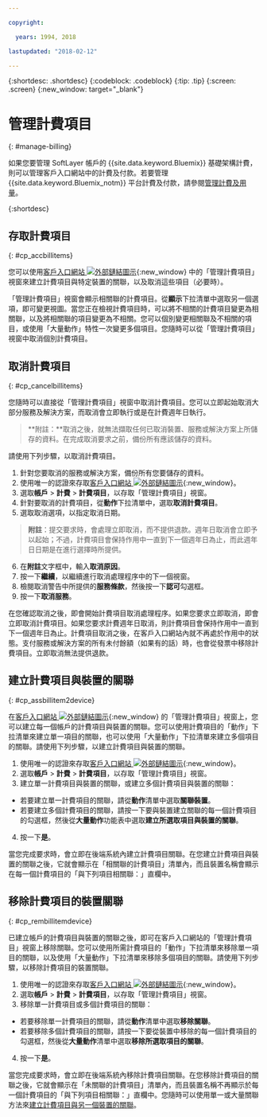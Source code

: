 ```yaml
---

copyright:

  years: 1994, 2018

lastupdated: "2018-02-12"

---
```


{:shortdesc: .shortdesc}
{:codeblock: .codeblock}
{:tip: .tip}
{:screen: .screen}
{:new_window: target="_blank"}


# 管理計費項目
{: #manage-billing}

如果您要管理 SoftLayer 帳戶的 {{site.data.keyword.Bluemix}} 基礎架構計費，則可以管理客戶入口網站中的計費及付款。若要管理 {{site.data.keyword.Bluemix_notm}} 平台計費及付款，請參閱[管理計費及用量](/docs/account/index.html)。
  
{:shortdesc}

## 存取計費項目
{: #cp_accbillitems}

您可以使用[客戶入口網站 ![外部鏈結圖示](../icons/launch-glyph.svg)](https://control.softlayer.com/){:new_window} 中的「管理計費項目」視窗來建立計費項目與特定裝置的關聯，以及取消這些項目（必要時）。

「管理計費項目」視窗會顯示相關聯的計費項目。從**顯示**下拉清單中選取另一個選項，即可變更視圖。當您正在檢視計費項目時，可以將不相關的計費項目變更為相關聯，以及將相關聯的項目變更為不相關。您可以個別變更相關聯及不相關的項目，或使用「大量動作」特性一次變更多個項目。您隨時可以從「管理計費項目」視窗中取消個別計費項目。


## 取消計費項目
{: #cp_cancelbillitems}

您隨時可以直接從「管理計費項目」視窗中取消計費項目。您可以立即起始取消大部分服務及解決方案，而取消會立即執行或是在計費週年日執行。

> **附註：**取消之後，就無法擷取任何已取消裝置、服務或解決方案上所儲存的資料。在完成取消要求之前，備份所有應該儲存的資料。

請使用下列步驟，以取消計費項目。

1. 針對您要取消的服務或解決方案，備份所有您要儲存的資料。
2. 使用唯一的認證來存取[客戶入口網站 ![外部鏈結圖示](../icons/launch-glyph.svg)](https://control.softlayer.com/){:new_window}。
3. 選取**帳戶** > **計費** > **計費項目**，以存取「管理計費項目」視窗。
4. 針對要取消的計費項目，從**動作**下拉清單中，選取**取消計費項目**。
5. 選取取消選項，以指定取消日期。
>**附註**：提交要求時，會處理立即取消，而不提供退款。週年日取消會立即予以起始；不過，計費項目會保持作用中一直到下一個週年日為止，而此週年日日期是在進行選擇時所提供。
6. 在**附註**文字框中，輸入**取消原因**。
7. 按一下**繼續**，以繼續進行取消處理程序中的下一個視窗。
8. 檢閱取消警告中所提供的**服務條款**，然後按一下**認可**勾選框。
9. 按一下**取消服務**。

在您確認取消之後，即會開始計費項目取消處理程序。如果您要求立即取消，即會立即取消計費項目。如果您要求計費週年日取消，則計費項目會保持作用中一直到下一個週年日為止。計費項目取消之後，在客戶入口網站內就不再處於作用中的狀態。支付服務或解決方案的所有未付餘額（如果有的話）時，也會從發票中移除計費項目。立即取消無法提供退款。


## 建立計費項目與裝置的關聯
{: #cp_assbillitem2device}

在[客戶入口網站 ![外部鏈結圖示](../icons/launch-glyph.svg)](https://control.softlayer.com/){:new_window} 的「管理計費項目」視窗上，您可以建立每一個帳戶的計費項目與裝置的關聯。您可以使用計費項目的「動作」下拉清單來建立單一項目的關聯，也可以使用「大量動作」下拉清單來建立多個項目的關聯。請使用下列步驟，以建立計費項目與裝置的關聯。

1. 使用唯一的認證來存取[客戶入口網站 ![外部鏈結圖示](../icons/launch-glyph.svg)](https://control.softlayer.com/){:new_window}。
2. 選取**帳戶** > **計費** > **計費項目**，以存取「管理計費項目」視窗。
3. 建立單一計費項目與裝置的關聯，或建立多個計費項目與裝置的關聯：
  * 若要建立單一計費項目的關聯，請從**動作**清單中選取**關聯裝置**。
  * 若要建立多個計費項目的關聯，請按一下要與裝置建立關聯的每一個計費項目的勾選框，然後從**大量動作**功能表中選取**建立所選取項目與裝置的關聯**。
4. 按一下**是**。

當您完成要求時，會立即在後端系統內建立計費項目關聯。在您建立計費項目與裝置的關聯之後，它就會顯示在「相關聯的計費項目」清單內，而且裝置名稱會顯示在每一個計費項目的「與下列項目相關聯：」直欄中。


## 移除計費項目的裝置關聯
{: #cp_rembillitemdevice}

已建立帳戶的計費項目與裝置的關聯之後，即可在客戶入口網站的「管理計費項目」視窗上移除關聯。您可以使用所需計費項目的「動作」下拉清單來移除單一項目的關聯，以及使用「大量動作」下拉清單來移除多個項目的關聯。請使用下列步驟，以移除計費項目的裝置關聯。

1. 使用唯一的認證來存取[客戶入口網站 ![外部鏈結圖示](../icons/launch-glyph.svg)](https://control.softlayer.com/){:new_window}。
2. 選取**帳戶** > **計費** > **計費項目**，以存取「管理計費項目」視窗。
3. 移除單一計費項目或多個計費項目的關聯：
  * 若要移除單一計費項目的關聯，請從**動作**清單中選取**移除關聯**。
  * 若要移除多個計費項目的關聯，請按一下要從裝置中移除的每一個計費項目的勾選框，然後從**大量動作**清單中選取**移除所選取項目的關聯**。
4. 按一下**是**。

當您完成要求時，會立即在後端系統內移除計費項目關聯。在您移除計費項目的關聯之後，它就會顯示在「未關聯的計費項目」清單內，而且裝置名稱不再顯示於每一個計費項目的「與下列項目相關聯：」直欄中。您隨時可以使用單一或大量關聯方法來[建立計費項目與另一個裝置的關聯](/docs/customer-portal/cpmanacctbillpay.html#cp_assbillitem2device)。
